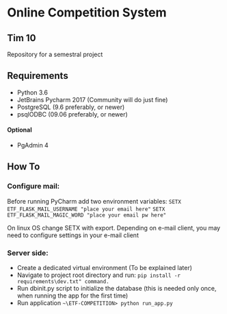 # Online Competition System
## Tim 10

Repository for a semestral project

## Requirements
- Python 3.6
- JetBrains Pycharm 2017 (Community will do just fine)
- PostgreSQL (9.6 preferably, or newer)
- psqlODBC (09.06 preferably, or newer)

#### Optional 
- PgAdmin 4

## How To
### Configure mail:
Before running PyCharm add two environment variables:
```SETX ETF_FLASK_MAIL_USERNAME "place your email here"```
```SETX ETF_FLASK_MAIL_MAGIC_WORD "place your email pw here"```
  
 On linux OS change SETX with export.
 Depending on e-mail client, you may need to configure settings in your e-mail client
 
### Server side:
  - Create a dedicated virtual environment (To be explained later)
  - Navigate to project root directory and run: ```pip install -r requirements\dev.txt" command.```
  - Run dbinit.py script to initialize the database (this is needed only once, when running the app for the first time)
  - Run application ```~\ETF-COMPETITION> python run_app.py```

